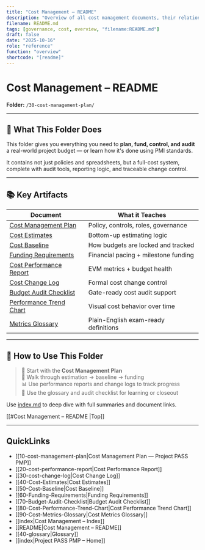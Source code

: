 ```yaml
---
title: "Cost Management – README"
description: "Overview of all cost management documents, their relationships, and governance alignment under the Project PASS PMP plan."
filename: README.md
tags: [governance, cost, overview, "filename:README.md"]
draft: false
date: "2025-10-16"
role: "reference"
function: "overview"
shortcode: "[readme]"
---
```



# Cost Management – README  
**Folder:** `/30-cost-management-plan/`

---

## 🎯 What This Folder Does

This folder gives you everything you need to **plan, fund, control, and audit** a real-world project budget — or learn how it's done using PMI standards.

It contains not just policies and spreadsheets, but a full-cost system, complete with audit tools, reporting logic, and traceable change control.

---

## 📚 Key Artifacts

| Document | What it Teaches |
|----------|------------------|
| [Cost Management Plan](10-cost-management-plan.md) | Policy, controls, roles, governance |
| [Cost Estimates](40-Cost-Estimates.md) | Bottom-up estimating logic |
| [Cost Baseline](50-Cost-Baseline.md) | How budgets are locked and tracked |
| [Funding Requirements](60-Funding-Requirements.md) | Financial pacing + milestone funding |
| [Cost Performance Report](20-cost-performance-report.md) | EVM metrics + budget health |
| [Cost Change Log](30-cost-change-log.md) | Formal cost change control |
| [Budget Audit Checklist](70-Budget-Audit-Checklist.md) | Gate-ready cost audit support |
| [Performance Trend Chart](80-Cost-Performance-Trend-Chart.md) | Visual cost behavior over time |
| [Metrics Glossary](90-Cost-Metrics-Glossary.md) | Plain-English exam-ready definitions |

---

## 🧭 How to Use This Folder

> 🔑 Start with the **Cost Management Plan**  
> 🔁 Walk through estimation → baseline → funding  
> 📊 Use performance reports and change logs to track progress  
> 🧾 Use the glossary and audit checklist for learning or closeout

Use [index.md](repositories/r30-project-pass-pmp/contents/00-project-pass-pmp/30-cost-managment-plan/index.md) to deep dive with full summaries and document links.

[[#Cost Management – README |Top]]

---

## QuickLinks
- [[10-cost-management-plan|Cost Management Plan — Project PASS PMP]]
- [[20-cost-performance-report|Cost Performance Report]]
- [[30-cost-change-log|Cost Change Log]]
- [[40-Cost-Estimates|Cost Estimates]]
- [[50-Cost-Baseline|Cost Baseline]]
- [[60-Funding-Requirements|Funding Requirements]]
- [[70-Budget-Audit-Checklist|Budget Audit Checklist]]
- [[80-Cost-Performance-Trend-Chart|Cost Performance Trend Chart]]
- [[90-Cost-Metrics-Glossary|Cost Metrics Glossary]]
- [[index|Cost Management – Index]]
- [[README|Cost Management – README]]
- [[40-glossary|Glossary]]
- [[index|Project PASS PMP – Home]]
